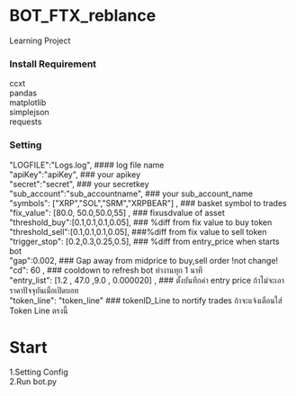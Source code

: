 # BOT_FTX_reblance
 Learning Project

### Install Requirement ###
ccxt  
pandas  
matplotlib  
simplejson  
requests  


  
### Setting ###   
  "LOGFILE":"Logs.log",             #### log file name   <br>
  "apiKey":"apiKey",                ### your apikey   <br>
  "secret":"secret",                ### your secretkey   <br>
  "sub_account":"sub_accountname",                 ### your sub_account_name    <br>
  "symbols": ["XRP","SOL","SRM","XRPBEAR"] ,                 ### basket symbol to trades  <br>
  "fix_value": [80.0, 50.0,50.0,55] ,                 ### fixusdvalue of asset   <br>
  "threshold_buy":[0.1,0.1,0.1,0.05],                 ### %diff from fix value to buy token    <br>
  "threshold_sell":[0.1,0.1,0.1,0.05],                ###%diff from fix value to sell token    <br>
  "trigger_stop": [0.2,0.3,0.25,0.5],                 ### %diff from entry_price when starts bot      <br>
  "gap":0.002,                                        ### Gap away from midprice to buy,sell order  !not change!   <br>
  "cd": 60 ,                                          ### cooldown to refresh bot ทำงานทุก 1 นาที <br>
  "entry_list": [1.2 ,  47.0 ,9.0 , 0.000020] ,       ### ตั้งบันทึกค่า entry price ถ้าไม่จะเอาราคาปัจจุบันเมือเปิดบอท  <br>
  "token_line": "token_line"                          ###  tokenID_Line to nortify trades  ถ้าจะแจ้งเตือนใส่ Token Line ตรงนี้  <br>

# Start #
 1.Setting Config  
 2.Run bot.py  

